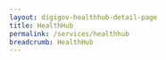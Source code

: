 ```yaml
---
layout: digigov-healthhub-detail-page
title: HealthHub
permalink: /services/healthhub
breadcrumb: HealthHub
---
```


